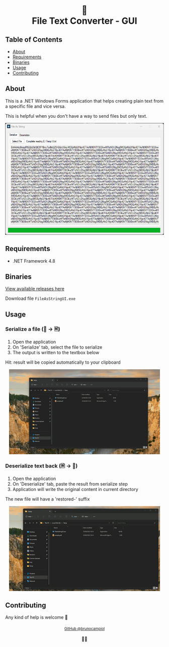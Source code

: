 <h1 align="center">
📄<br>File Text Converter - GUI
</h1>

## Table of Contents
- [About](#about)
- [Requirements](#requirements)
- [Binaries](#binaries)
- [Usage](#usage)
- [Contributing](#contributing)

## About
This is a .NET Windows Forms application that helps creating plain text from a specific file and vice versa.

This is helpful when you don't have a way to send files but only text.

<div align="center">
    <img width="562px" height="355px" src="https://raw.githubusercontent.com/brunocampiol/file-as-string/main/Resources/app.png" >
</div>

## Requirements

* .NET Framework 4.8

## Binaries

<a href="https://github.com/brunocampiol/file-as-string/releases">View available releases here</a>

Download file `FileAsStringUI.exe`

## Usage

### Serialize a file (📁 ->  🖹)

1. Open the application
1. On 'Serialize' tab, select the file to serialize
1. The output is written to the textbox below

Hit: result will be copied automatically to your clipboard

<div align="center">
    <img width="480px" src="https://raw.githubusercontent.com/brunocampiol/file-as-string/main/Resources/serialize.gif" >
</div>

### Deserialize text back (🖹 -> 📁)
1. Open the application
1. On 'Deserialize' tab, paste the result from serialize step
1. Application will write the original content in current directory

The new file will have a 'restored-' suffix

<div align="center">
    <img width="480px" src="https://raw.githubusercontent.com/brunocampiol/file-as-string/main/Resources/deserialize.gif" >
</div>

## Contributing

Any kind of help is welcome 🤝

<div align="center">
    <div>
      <sub><a href="https://github.com/brunocampiol">GitHub @brunocampiol</sub></a>
    </div>
    <br/>
    👨‍💻
</div>